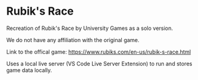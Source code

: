 # Rubik's Race

Recreation of Rubik's Race by University Games as a solo version.

We do not have any affiliation with the original game.

Link to the offical game: https://www.rubiks.com/en-us/rubik-s-race.html


Uses a local live server (VS Code Live Server Extension) to run and stores game data locally.
